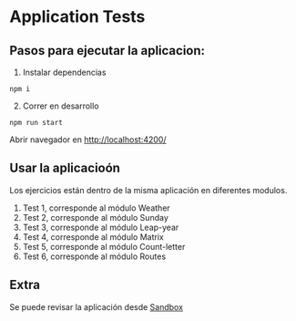 # Application Tests
## Pasos para ejecutar la aplicacion:

1. Instalar dependencias

```console
npm i
```

2. Correr en desarrollo

```console
npm run start
```

Abrir navegador en [http://localhost:4200/](://localhost:4200/)

## Usar la aplicacioón
Los ejercicios están dentro de la misma aplicación en diferentes modulos.
1. Test 1, corresponde al módulo Weather
2. Test 2, corresponde al módulo Sunday
3. Test 3, corresponde al módulo Leap-year
4. Test 4, corresponde al módulo Matrix
5. Test 5, corresponde al módulo Count-letter
6. Test 6, corresponde al módulo Routes

## Extra
Se puede revisar la aplicación desde [Sandbox](https://codesandbox.io/p/github/gilcarrillo7/app-tests)